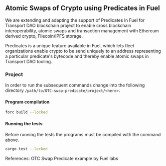 ## Atomic Swaps of Crypto using Predicates in Fuel

We are extending and adapting the support of Predicates in Fuel for Transport DAO blockchain project to enable cross blockchain interoperability, atomic swaps and transaction management with Ethereum derived crypto, Filecoin/IPFS storage.

Predicates is a unique feature available in Fuel, which lets fleet organizations enable crypto to be send uniquely to an address representing a particular predicate's bytecode and thereby enable atomic swaps in Transport DAO tooling.

### Project

In order to run the subsequent commands change into the following directory `/path/to/OTC-swap-predicate/project/<here>`.

#### Program compilation

```bash
forc build --locked
```

#### Running the tests

Before running the tests the programs must be compiled with the command above.

```bash
cargo test --locked
```

References: OTC Swap Predicate example by Fuel labs